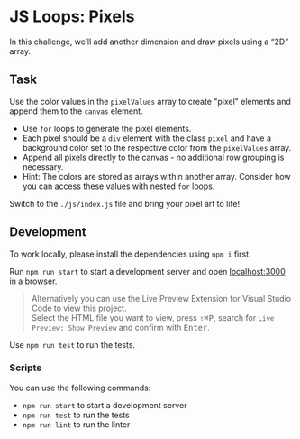 # JS Loops: Pixels

In this challenge, we’ll add another dimension and draw pixels using a “2D” array.

## Task

Use the color values in the `pixelValues` array to create "pixel" elements and append them to the `canvas` element.

- Use `for` loops to generate the pixel elements.
- Each pixel should be a `div` element with the class `pixel` and have a background color set to the respective color from the `pixelValues` array.
- Append all pixels directly to the canvas - no additional row grouping is necessary.
- Hint: The colors are stored as arrays within another array. Consider how you can access these values with nested `for` loops.

Switch to the `./js/index.js` file and bring your pixel art to life!

## Development

To work locally, please install the dependencies using `npm i` first.

Run `npm run start` to start a development server and open [localhost:3000](http://localhost:3000) in a browser.

> Alternatively you can use the Live Preview Extension for Visual Studio Code to view this project.  
> Select the HTML file you want to view, press <kbd>⇧</kbd><kbd>⌘</kbd><kbd>P</kbd>, search for `Live Preview: Show Preview` and confirm with <kbd>Enter</kbd>.

Use `npm run test` to run the tests.

### Scripts

You can use the following commands:

- `npm run start` to start a development server
- `npm run test` to run the tests
- `npm run lint` to run the linter
